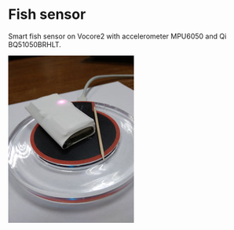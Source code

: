 # Fish sensor
Smart fish sensor on Vocore2 with accelerometer MPU6050 and Qi BQ51050BRHLT.

![Prototype](https://github.com/koptserg/Fish-Sensor/blob/master/IMG_20190728_2.jpg)
